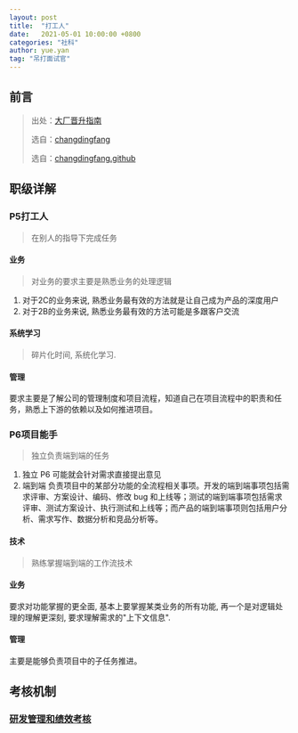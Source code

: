 ```yaml
---
layout: post
title:  "打工人"
date:   2021-05-01 10:00:00 +0800
categories: "社科"
author: yue.yan
tag: "吊打面试官"
---
```


## 前言
> 出处：[大厂晋升指南](https://time.geekbang.org/column/intro/366)
>
> 选自：[changdingfang](http://www.changdingfang.com/book/promotion_pn/docs/detail_rank/domain_experts.html)
>
> 选自：[changdingfang.github](https://github.com/changdingfang)

## 职级详解

### P5打工人
> 在别人的指导下完成任务

#### 业务
> 对业务的要求主要是熟悉业务的处理逻辑
1. 对于2C的业务来说, 熟悉业务最有效的方法就是让自己成为产品的深度用户
2. 对于2B的业务来说, 熟悉业务最有效的方法可能是多跟客户交流

#### 系统学习 
> 碎片化时间, 系统化学习.

#### 管理
要求主要是了解公司的管理制度和项目流程，知道自己在项目流程中的职责和任务，熟悉上下游的依赖以及如何推进项目。

### P6项目能手
> 独立负责端到端的任务
1. 独立
P6 可能就会针对需求直接提出意见
2. 端到端
负责项目中的某部分功能的全流程相关事项。开发的端到端事项包括需求评审、方案设计、编码、修改 bug 和上线等；测试的端到端事项包括需求评审、测试方案设计、执行测试和上线等；而产品的端到端事项则包括用户分析、需求写作、数据分析和竞品分析等。

#### 技术
> 熟练掌握端到端的工作流技术

#### 业务
要求对功能掌握的更全面, 基本上要掌握某类业务的所有功能, 再一个是对逻辑处理的理解更深刻, 要求理解需求的"上下文信息".

#### 管理
主要是能够负责项目中的子任务推进。

## 考核机制
### [研发管理和绩效考核](https://www.zhihu.com/question/20190597/answer/26416269)